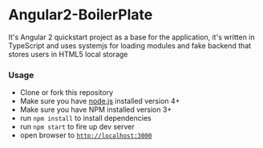 # Angular2-BoilerPlate
It's Angular 2 quickstart project as a base for the application, it's written in TypeScript and uses systemjs for loading modules and  fake backend that stores users in HTML5 local storage

### Usage
- Clone or fork this repository
- Make sure you have [node.js](https://nodejs.org/) installed version 4+
- Make sure you have NPM installed version 3+
- run `npm install` to install dependencies
- run `npm start` to fire up dev server
- open browser to [`http://localhost:3000`](http://localhost:3000)
